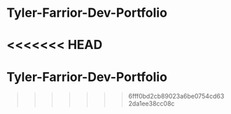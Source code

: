 # Tyler-Farrior-Dev-Portfolio
<<<<<<< HEAD
=======
# Tyler-Farrior-Dev-Portfolio
>>>>>>> 6fff0bd2cb89023a6be0754cd632da1ee38cc08c
